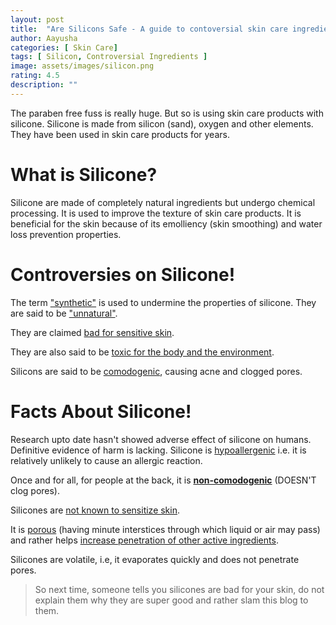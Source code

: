 ```yaml
---
layout: post
title:  "Are Silicons Safe - A guide to contoversial skin care ingredient!"
author: Aayusha
categories: [ Skin Care]
tags: [ Silicon, Controversial Ingredients ]
image: assets/images/silicon.png
rating: 4.5
description: ""
---
```


The paraben free fuss is really huge. But so is using skin care products with silicone. Silicone is made from silicon (sand), oxygen and other elements. They have been used in skin care products for years.

# What is Silicone?
Silicone are made of completely natural ingredients but undergo chemical processing. It is used to improve the texture of skin care products. It is beneficial for the skin because of its emolliency (skin smoothing) and water loss prevention properties.

# Controversies on Silicone!
The term <u>"synthetic"</u> is used to undermine the properties of silicone. They are said to be <u>"unnatural"</u>.

They are claimed <u>bad for sensitive skin</u>.

They are also said to be <u>toxic for the body and the environment</u>.

Silicons are said to be <u>comodogenic</u>, causing acne and clogged pores.

# Facts About Silicone!
Research upto date hasn't showed adverse effect of silicone on humans. Definitive evidence of harm is lacking. Silicone is <u>hypoallergenic</u> i.e. it is relatively unlikely to cause an allergic reaction.

Once and for all, for people at the back, it is **<u>non-comodogenic</u>** (DOESN'T clog pores).

Silicones are <u>not known to sensitize skin</u>. 

It is <u>porous</u> (having minute interstices through which liquid or air may pass) and rather helps <u>increase penetration of other active ingredients</u>.

Silicones are volatile, i.e, it evaporates quickly and does not penetrate pores.

> So next time, someone tells you silicones are bad for your skin, do not explain them why they are super good and rather slam this blog to them.



